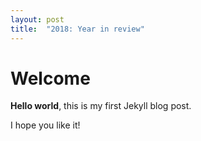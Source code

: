 ```yaml
---
layout: post
title:  "2018: Year in review"
---
```


# Welcome

**Hello world**, this is my first Jekyll blog post.

I hope you like it!
